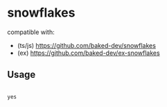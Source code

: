 # snowflakes

compatible with:

- (ts/js) https://github.com/baked-dev/snowflakes
- (ex) https://github.com/baked-dev/ex-snowflakes

## Usage

```go

yes

```